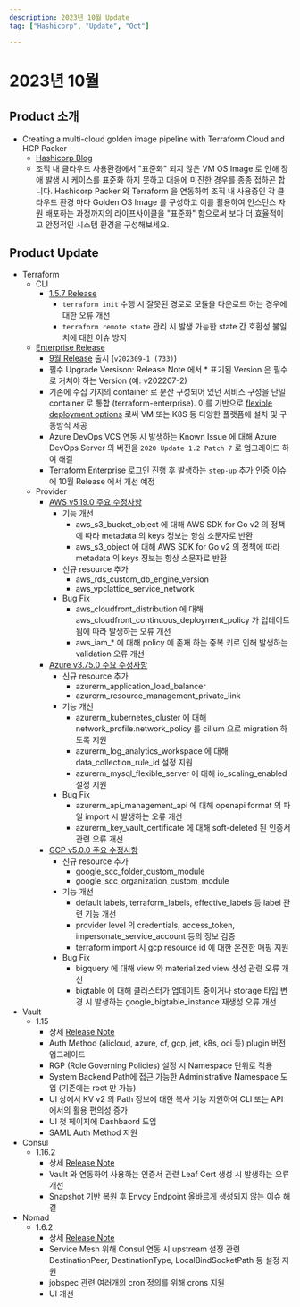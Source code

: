 ```yaml
---
description: 2023년 10월 Update
tag: ["Hashicorp", "Update", "Oct"]

---
```



# 2023년 10월



## Product 소개

- Creating a multi-cloud golden image pipeline with Terraform Cloud and HCP Packer
  - [Hashicorp Blog](https://www.hashicorp.com/blog/multicloud-golden-image-pipeline-terraform-cloud-hcp-packer)
  - 조직 내 클라우드 사용환경에서 "표준화" 되지 않은 VM OS Image 로 인해 장애 발생 시 케이스를 표준화 하지 못하고 대응에 미진한 경우를 종종 접하곤 합니다. Hashicorp Packer 와 Terraform 을 연동하여 조직 내 사용중인 각 클라우드 환경 마다 Golden OS Image 를 구성하고 이를 활용하여 인스턴스 자원 배포하는 과정까지의 라이프사이클을 "표준화" 함으로써 보다 더 효율적이고 안정적인 시스템 환경을 구성해보세요.

## Product Update

- Terraform
  - CLI
    - [1.5.7 Release](https://github.com/hashicorp/terraform/releases/tag/v1.5.7)
      - `terraform init` 수행 시 잘못된 경로로 모듈을 다운로드 하는 경우에 대한 오류 개선
      - `terraform remote state` 관리 시 발생 가능한 state 간 호환성 불일치에 대한 이슈 방지  
  - [Enterprise Release](https://developer.hashicorp.com/terraform/enterprise/releases)
    - [9월 Release](https://developer.hashicorp.com/terraform/enterprise/releases/2023/v202309-1) 출시 (`v202309-1 (733)`)
    - 필수 Upgrade Versison: Release Note 에서 * 표기된 Version 은 필수로 거쳐야 하는 Version (예: v202207-2)
    - 기존에 수십 가지의 container 로 분산 구성되어 있던 서비스 구성을 단일 container 로 통합 (terraform-enterprise). 이를 기반으로 [flexible deployment options](https://developer.hashicorp.com/terraform/enterprise/flexible-deployments) 로써 VM 또는 K8S 등 다양한 플랫폼에 설치 및 구동방식 제공
    - Azure DevOps VCS 연동 시 발생하는 Known Issue 에 대해 Azure DevOps Server 의 버전을 `2020 Update 1.2 Patch 7` 로 업그레이드 하여 해결
    - Terraform Enterprise 로그인 진행 후 발생하는 `step-up` 추가 인증 이슈에 10월 Release 에서 개선 예정
  - Provider
    - [AWS v5.19.0 주요 수정사항](https://github.com/hashicorp/terraform-provider-aws/releases/tag/v5.19.0)
      - 기능 개선
        - aws_s3_bucket_object 에 대해 AWS SDK for Go v2 의 정책에 따라 metadata 의 keys 정보는 항상 소문자로 반환
        - aws_s3_object 에 대해 AWS SDK for Go v2 의 정책에 따라 metadata 의 keys 정보는 항상 소문자로 반환
      - 신규 resource 추가
        - aws_rds_custom_db_engine_version
        - aws_vpclattice_service_network
      - Bug Fix
        - aws_cloudfront_distribution 에 대해 aws_cloudfront_continuous_deployment_policy 가 업데이트 됨에 따라 발생하는 오류 개선
        - aws_iam_* 에 대해 policy 에 존재 하는 중복 키로 인해 발생하는 validation 오류 개선
    - [Azure v3.75.0 주요 수정사항](https://github.com/hashicorp/terraform-provider-azurerm/releases/tag/v3.75.0)
      - 신규 resource 추가
        - azurerm_application_load_balancer
        - azurerm_resource_management_private_link
      - 기능 개선
        - azurerm_kubernetes_cluster 에 대해 network_profile.network_policy 를 cilium 으로 migration 하도록 지원
        - azurerm_log_analytics_workspace 에 대해 data_collection_rule_id 설정 지원
        - azurerm_mysql_flexible_server 에 대해 io_scaling_enabled 설정 지원
      - Bug Fix
        - azurerm_api_management_api 에 대해 openapi format 의 파일 import 시 발생하는 오류 개선
        - azurerm_key_vault_certificate 에 대해 soft-deleted 된 인증서 관련 오류 개선
    - [GCP v5.0.0 주요 수정사항](https://github.com/hashicorp/terraform-provider-google/releases/tag/v5.0.0) 
      -  신규 resource 추가
         -  google_scc_folder_custom_module
         -  google_scc_organization_custom_module
      -  기능 개선
         -  default labels, terraform_labels, effective_labels 등 label 관련 기능 개선
         -  provider level 의 credentials, access_token, impersonate_service_account 등의 정보 검증 
         -  terraform import 시 gcp resource id 에 대한 온전한 매핑 지원
      -  Bug Fix
         -  bigquery 에 대해 view 와 materialized view 생성 관련 오류 개선
         -  bigtable 에 대해 클러스터가 업데이트 중이거나 storage 타입 변경 시 발생하는 google_bigtable_instance 재생성 오류 개선
- Vault
  - 1.15
    - 상세 [Release Note](https://github.com/hashicorp/vault/releases/tag/v1.15.0)
    - Auth Method (alicloud, azure, cf, gcp, jet, k8s, oci 등) plugin 버전 업그레이드
    - RGP (Role Governing Policies) 설정 시 Namespace 단위로 적용
    - System Backend Path에 접근 가능한 Administrative Namespace 도입 (기존에는 root 만 가능)
    - UI 상에서 KV v2 의 Path 정보에 대한 복사 기능 지원하여 CLI 또는 API 에서의 활용 편의성 증가
    - UI 첫 페이지에 Dashbaord 도입
    - SAML Auth Method 지원
- Consul
  - 1.16.2
    - 상세 [Release Note](https://github.com/hashicorp/consul/releases/tag/v1.16.2)
    - Vault 와 연동하여 사용하는 인증서 관련 Leaf Cert 생성 시 발생하는 오류 개선
    - Snapshot 기반 복원 후 Envoy Endpoint 올바르게 생성되지 않는 이슈 해결
- Nomad
  - 1.6.2
    - 상세 [Release Note](https://github.com/hashicorp/nomad/releases/tag/v1.6.2)
    - Service Mesh 위해 Consul 연동 시 upstream 설정 관련 DestinationPeer, DestinationType, LocalBindSocketPath 등 설정 지원
    - jobspec 관련 여러개의 cron 정의를 위해 crons 지원
    - UI 개선
